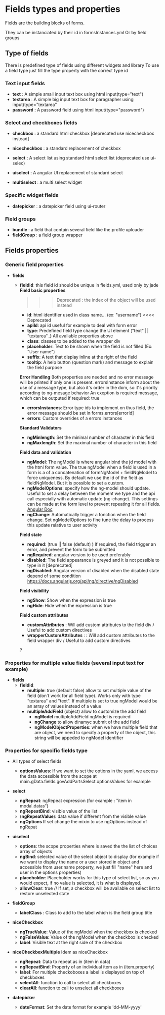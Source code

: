 # Fields types and properties

Fields are the building blocks of forms.

They can be instanciated by their id in formsInstances.yml
Or by field groups

## Type of fields 

There is predefined type of fields using different widgets and library
To use a field type just fill the type property with the correct type id

### Text input fields
* **text** : A simple small input text box using html  input(type="text")
* **textarea** : A simple big input text box for paragrapher using input(type="textarea"
* **password** : A password field using html input(type="password")

### Select and checkboxes fields 
* **checkbox** : a standard html checkbox [deprecated use nicecheckbox instead]
* **nicecheckbox** : a standard replacement of checkbox

* **select** : A select list using standard html select list (deprecated use ui-selec)
* **uiselect** : A angular UI replacement of standard select 
* **multiselect** : a multi select widget

### Specific widget fields

* **datepicker** : a datepicker field using ui-router

### Field groups

* **bundle** : a field that contain several field like the profile uploader
* **fieldGroup** : a field group wrapper

## Fields properties 

### Generic field properties

* **fields**
  * **fieldId**: this field id should be unique in fields.yml, used only by jade
    **Field basic properties**
    >>> Deprecated : the index of the object will be used instead
    * **id**: html identifier used in class name... (ex: "username")
    <<<< Deprecated
    * **apiId**: api id useful for example to deal with form error
    * **type**: Predefined field type change the UI element  ("text" || "textarea"..) All available properties above 
    * **class**: classes to be added to the wrapper div
    * **placeholder**: Text to be shown when the field is not filled (Ex: "User name") 
    * **suffix**: A text that display inline at the right of the field
    * **tooltip**: A help button (question mark) and message to explain the field purpose

    **Error Handling**
    Both properties are needed and no error message will be printed if only one is present. errorsInstance inform about the use of a message type, but also it's order in the dom, so it's priority according to ng-mesage behavior
    An exeption is required message, which can be outputed if required: true
    * **errorsInstances**: Error type ids to implement on thus field, the error message should be set in forms.errors[errorId]
    * **errors**: Custom overrides of a errors instances
    
    **Standard Validators** 
    * **ngMinlength**: Set the minimal number of character in this field
    * **ngMaxlength**: Set the maximal number of character in this field
    
    **Field data and validation**
    * **ngModel**: The ngModel is where angular bind the jd model with the html form value. The true ngModel when a field is used in a form is a of a concatenation of formNgModel + fieldNgModel to force uniqueness. By default we use the id of the field as fieldNgModel. But it is possible to set a custom.
    * **ngModelOptions**: specify how the ng-model should update. Useful to set a delay between the moment we type and the api call especially with automatic update (ng-change). This settings can be made at the form level to prevent repeating it for all fields. [Angular Doc](https://docs.angularjs.org/api/ng/directive/ngModelOptions)
    * **ngChange**: Automatically trigger a fonction when the field change. Set ngModelOptions to fine tune the delay to process this update relative to user activity
    
    **Field state**
    * **required**: (true || false (default) ) If required, the field trigger an error, and prevent the form to be submitted
    * **ngRequired**: angular version to be used preferably
    * **disabled**: The field appearance is greyed and it is not possible to type in it [deprecated]
    * **ngDisabled**: Angular version of disabled when the disabled state depend of some condition https://docs.angularjs.org/api/ng/directive/ngDisabled
    
    **Field visibility**
    * **ngShow**: Show when the expression is true
    * **ngHide**: Hide when the expression is true

    **Field custom attributes**
    * **customAttributes** : Will add custom attributes to the field  div / Useful to add custom directives         
    * **wrapperCustomAttributes** : : Will add custom attributes to the field  wrapper div / Useful to add custom directives
    
    ? 

### Properties for multiple value fields (several input text for example)

* **fields**
  * **fieldId**:
    + **multiple**: true (default false) allow to set multiple value of the field (don't work for all field type). Works only with type "textarea" and "text". If multiple is set to true ngModel would be an array of values instead of a value
    + **multipleAddField** (object) allow to customize the add field 
      * **ngModel** multipleAddField ngModel is required
      * **ngChange** to allow dinamyc submit of the add field
      * **ngModelObjectProperties**: when we have multiple field that are object, we need to specify a property of the object, this string will be appeded to ngModel identifier

### Properties for specific fields type
  
  * All types of select fields
  
    * **optionsValues**: If we want to set the options in the yaml, we access the data accessible from the scope at main.gData.fields.govAddPartsSelect.optionsValues for example 
  
  * **select**
    * **ngRepeat**: ngRepeat expression (for example : "item in modal.datas")
    * **ngRepeatBind**: visible value of the list
    * (**ngRepeatValue**): data value if different from the visible value
    * **ngOptions** If set change the mixin to use ngOptions instead of ngRepat
    
  * **uiselect**
    * **options**: the scope properties where is saved the the list of choices array of objects 
    * **ngBind**: selected value of the select object to display (for example if we want to display the name  or a user stored in object and accessible from user.name property, we just fill "name" here and user in the options properties)
    * **placeholder**: Placeholder works for this type of select list, so as you would expect, if no value is selected, it is what is displayed.
    * **allowClear**: true // If set, a checkbox will be available on select list to restore unselected state

  * **fieldGroup**
      * **labelClass** : Class to add to the label which is the field group title

  * **niceCheckbox**
    * **ngTrueValue**: Value of the ngModel when the checkbox is checked
    * **ngFalseValue**: Value of the ngModel when the checkbox is checked
    * **label**: Visible text at the right side of the checkbox

  * **niceCheckboxMultiple**
    Idem as niceCheckbox
    * **ngRepeat**: Data to repeat as in (item in data)
    * **ngRepeatBind**: Property of an individual item as in (item.property)
    * **label**: For multiple checkoboxes a label is displayed on top of checkboxes
    * **selectAll**: function to call to select all checkboxes 
    * **clearAll**: function to call to unselect all checkboxes
         
  * **datepicker**
    * **dateFormat**: Set the date format for example 'dd-MM-yyyy'
